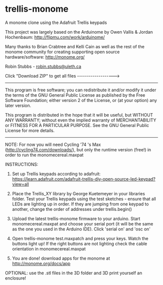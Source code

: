 trellis-monome
==============

A monome clone using the Adafruit Trellis keypads

This project was largely based on the Arduinome by Owen Vallis & 
Jordan Hochenbaum: http://flipmu.com/work/arduinome/

Many thanks to Brian Crabtree and Kelli Cain as well as the rest of the monome community for creating supporting open source hardware/software: http://monome.org/


Robin Stubbs - robin.stubbs@uleth.ca

Click "Download ZIP" to get all files ------------------->

***
This program is free software; you can redistribute it and/or modify it under the terms of the GNU General Public License as published by the Free Software Foundation; either version 2 of the License, or (at your option) any later version.

This program is distributed in the hope that it will be useful, but WITHOUT ANY WARRANTY; without even the implied warranty of MERCHANTABILITY or FITNESS FOR A PARTICULAR PURPOSE.  See the GNU General Public License for more details.
***

NOTE: For now you will need Cycling '74 's Max (http://cycling74.com/downloads/), but only the runtime version (free!) in order to run the monomecereal.maxpat

INSTRUCTIONS:

1. Set up Trellis keypads according to adafruit: https://learn.adafruit.com/adafruit-trellis-diy-open-source-led-keypad?view=all

2. Place the Trellis_XY library by George Kuetemeyer in your libraries folder. Test your Trellis keypads using the test sketches - ensure that all LEDs are lighting up in order. If they are jumping from one keypad to another, change the order of addresses under trellis.begin()

3. Upload the latest trellis-monome firmware to your arduino. Start monomecereal.maxpat and choose your serial port (it will be the same as the one you used in the Arduino IDE). Click 'serial on' and 'osc on'

4. Open trellis-monome test.maxpatch and press your keys. Watch the buttons light up! If the right buttons are not lighting check the cable orientation in monomecereal.maxpat

5. You are done! download apps for the monome at http://monome.org/docs/app 

OPTIONAL: use the .stl files in the 3D folder and 3D print yourself an enclosure! 